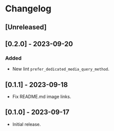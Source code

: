 # Changelog

## [Unreleased]

## [0.2.0] - 2023-09-20

### Added

- New lint `prefer_dedicated_media_query_method`.

## [0.1.1] - 2023-09-18

- Fix README.md image links.

## [0.1.0] - 2023-09-17

- Initial release.
